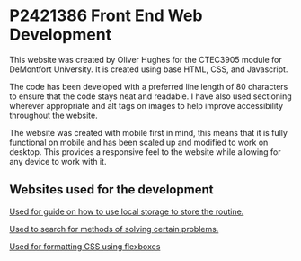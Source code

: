 # P2421386 Front End Web Development

This website was created by Oliver Hughes for the CTEC3905 module for DeMontfort
University. It is created using base HTML, CSS, and Javascript.

The code has been developed with a preferred line length of 80 characters to
ensure that the code stays neat and readable. I have also used sectioning
wherever appropriate and alt tags on images to help improve accessibility
throughout the website.  

The website was created with mobile first in mind, this means that it is
fully functional on mobile and has been scaled up and modified to work on
desktop. This provides a responsive feel to the website while allowing for any
device to work with it.


## Websites used for the development

[Used for guide on how to use local storage to store the routine.](https://www.w3schools.com)

[Used to search for methods of solving certain problems.](https://www.stackoverflow.com)

[Used for formatting CSS using flexboxes](https://css-tricks.com/)
